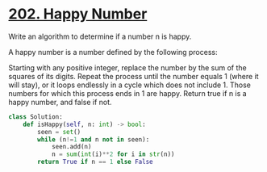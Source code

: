 # [202. Happy Number](https://leetcode.com/problems/happy-number/description/)

Write an algorithm to determine if a number n is happy.

A happy number is a number defined by the following process:

Starting with any positive integer, replace the number by the sum of the squares of its digits.
Repeat the process until the number equals 1 (where it will stay), or it loops endlessly in a cycle which does not include 1.
Those numbers for which this process ends in 1 are happy.
Return true if n is a happy number, and false if not.

```py
class Solution:
    def isHappy(self, n: int) -> bool:
        seen = set()
        while (n!=1 and n not in seen):
            seen.add(n)
            n = sum(int(i)**2 for i in str(n))
        return True if n == 1 else False
```
